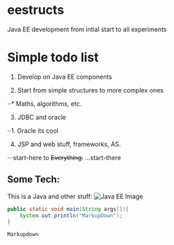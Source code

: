 # eestructs
Java EE development from intial start to all experiments


Simple todo list
======






1. Develop on Java EE components

2. Start from simple structures to more complex ones

⋅⋅* Maths, algorithms, etc.

3. JDBC and oracle

⋅⋅1. Oracle its cool

4. JSP and web stuff, frameworks, AS.

⋅⋅⋅start-here to ~~Everything.~~
...start-there

Some Tech:
------

This is a Java and other stuff: 
![Java EE Image][logo]

[logo]: https://github.com/elozst/logos/javaee1.png "JavaEE"




```java
public static void main(String args[]){
    System.out.println("MarkupDown");
}
```

```
Markupdown
```
